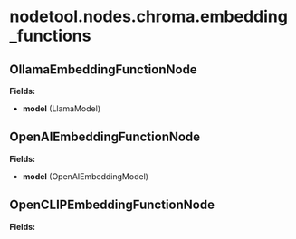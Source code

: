 # nodetool.nodes.chroma.embedding_functions

## OllamaEmbeddingFunctionNode

**Fields:**
- **model** (LlamaModel)


## OpenAIEmbeddingFunctionNode

**Fields:**
- **model** (OpenAIEmbeddingModel)


## OpenCLIPEmbeddingFunctionNode

**Fields:**


